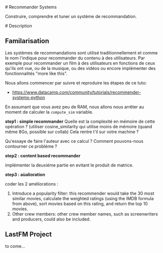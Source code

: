 
# Recommander Systems

Construire, comprendre et tuner un système de recommandation.

# Description

## Familarisation

Les systèmes de recommandations sont utilisé traditionnellement et comme le nom l'indique pour recommander du contenu à des utilisateurs.
Par exemple pour recommander un film à des utilisateurs en fonctions de ceux qu'ils ont vue, ou de la musique, ou des vidéos ou encore implémenter des fonctionnalités "more like this".

Nous allons commencer par suivre et reproduire les étapes de ce tuto: 

*  https://www.datacamp.com/community/tutorials/recommender-systems-python

En assumant que vous avez peu de RAM, nous allons nous arrêter au moment de calculer la  `compute_sim` variable.


**step1 : simple recommander**
Quelle est la complexité en mémoire de cette opération ?
(utiliser cosine_similarity qui utilise moins de mémoire (quand même 8Go, possible sur collab)
Cela rentre t'il sur votre machine ?

Qu'essaye de faire l'auteur avec ce calcul ?
Comment pouvons-nous contourner ce probléme ?


**step2 : content based recommander**

implémenter la deuxiéme partie en evitant le produit de matrice.

**step3 : aùalioration**

coder les 2 améliorations :
1. Introduce a popularity filter: this recommender would take the 30 most similar movies, calculate the weighted ratings (using the IMDB formula from above), sort movies based on this rating, and return the top 10 movies.
2. Other crew members: other crew member names, such as screenwriters and producers, could also be included.


## LastFM Project

to come...
